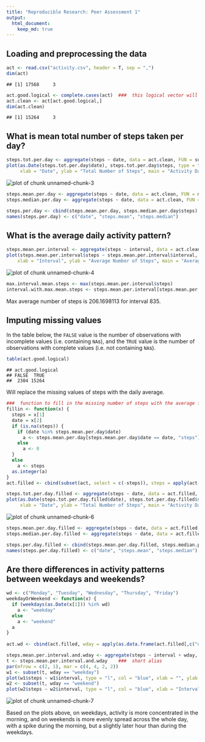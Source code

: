 ```yaml
---
title: "Reproducible Research: Peer Assessment 1"
output: 
  html_document:
    keep_md: true
---
```




## Loading and preprocessing the data


```r
act <- read.csv("activity.csv", header = T, sep = ",")
dim(act)
```

```
## [1] 17568     3
```

```r
act.good.logical <- complete.cases(act)  ###  this logical vector will be used later
act.clean <- act[act.good.logical,]
dim(act.clean)
```

```
## [1] 15264     3
```

## What is mean total number of steps taken per day?

```r
steps.tot.per.day <- aggregate(steps ~ date, data = act.clean, FUN = sum)
plot(as.Date(steps.tot.per.day$date), steps.tot.per.day$steps, type = "h", lwd = 5,
     xlab = "Date", ylab = "Total Number of Steps", main = "Activity Data with Missing Values Removed")
```

![plot of chunk unnamed-chunk-3](figure/unnamed-chunk-3-1.png) 

```r
steps.mean.per.day <- aggregate(steps ~ date, data = act.clean, FUN = mean)
steps.median.per.day <- aggregate(steps ~ date, data = act.clean, FUN = median)

steps.per.day <- cbind(steps.mean.per.day, steps.median.per.day$steps)
names(steps.per.day) <- c("date", "steps.mean", "steps.median")
```


## What is the average daily activity pattern?

```r
steps.mean.per.interval <- aggregate(steps ~ interval, data = act.clean, FUN = mean)
plot(steps.mean.per.interval$steps ~ steps.mean.per.interval$interval, type = "l",
    xlab = "Interval", ylab = "Average Number of Steps", main = "Average Numer of Steps by Interval")
```

![plot of chunk unnamed-chunk-4](figure/unnamed-chunk-4-1.png) 

```r
max.interval.mean.steps <- max(steps.mean.per.interval$steps)
interval.with.max.mean.steps <- steps.mean.per.interval[steps.mean.per.interval$steps == max.interval.mean.steps, "interval"]
```
Max average number of steps is 206.1698113 for interval 835.



## Imputing missing values
In the table below, the `FALSE` value is the number of observations with incomplete values (i.e. containing `NA`s), and the `TRUE` value is the number of observations with complete values (i.e. not containing `NA`s).

```r
table(act.good.logical)
```

```
## act.good.logical
## FALSE  TRUE 
##  2304 15264
```

Will replace the missing values of steps with the daily average.

```r
###  function to fill in the missing number of steps with the average for that particular day
fillin <- function(x) {
  steps = x[1]
  date = x[2]
  if (is.na(steps)) {
    if (date %in% steps.mean.per.day$date)
      a <- steps.mean.per.day[steps.mean.per.day$date == date, "steps"]
    else
      a <- 0
  }
  else
    a <- steps
  as.integer(a)
}
act.filled <- cbind(subset(act, select = c(-steps)), steps = apply(act[,c('steps', 'date')], 1, FUN = fillin))

steps.tot.per.day.filled <- aggregate(steps ~ date, data = act.filled, FUN = sum)
plot(as.Date(steps.tot.per.day.filled$date), steps.tot.per.day.filled$steps, type = "h", lwd = 5,
     xlab = "Date", ylab = "Total Number of Steps", main = "Activity Data with Missing Values Replaced by Daily Average")
```

![plot of chunk unnamed-chunk-6](figure/unnamed-chunk-6-1.png) 

```r
steps.mean.per.day.filled <- aggregate(steps ~ date, data = act.filled, FUN = mean)
steps.median.per.day.filled <- aggregate(steps ~ date, data = act.filled, FUN = median)

steps.per.day.filled <- cbind(steps.mean.per.day.filled, steps.median.per.day.filled$steps)
names(steps.per.day.filled) <- c("date", "steps.mean", "steps.median")
```




## Are there differences in activity patterns between weekdays and weekends?

```r
wd <- c("Monday", "Tuesday", "Wednesday", "Thursday", "Friday")
weekdayOrWeekend <- function(x) {
  if (weekdays(as.Date(x[1])) %in% wd)
    a <- "weekday"
  else
    a <- "weekend"
  a
}
  
act.wd <- cbind(act.filled, wday = apply(as.data.frame(act.filled[,c("date")]), 1, FUN = weekdayOrWeekend))

steps.mean.per.interval.and.wday <- aggregate(steps ~ interval + wday, data = act.wd, FUN = mean)
t <- steps.mean.per.interval.and.wday    ###  short alias
par(mfrow = c(2, 1), mar = c(4, 4, 2, 2))
w1 <- subset(t, wday == "weekday")
plot(w1$steps ~ w1$interval, type = "l", col = "blue", xlab = "", ylab = "Average Steps", main = "Weekday")
w2 <- subset(t, wday == "weekend")
plot(w2$steps ~ w2$interval, type = "l", col = "blue", xlab = "Interval", ylab = "Average Steps", main = "Weekend")
```

![plot of chunk unnamed-chunk-7](figure/unnamed-chunk-7-1.png) 

Based on the plots above, on weekdays, activity is more concentrated in the morning, and on weekends is more evenly spread across the whole day, with a spike during the morning, but a slightly later hour than during the weekdays.

